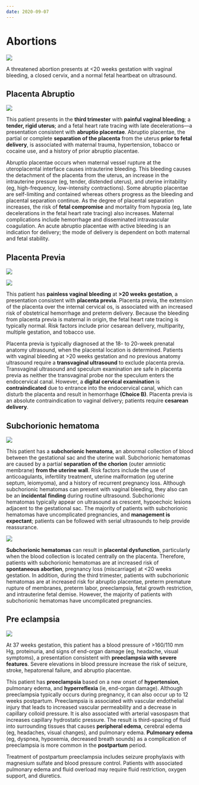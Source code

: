 ```yaml
---
date: 2020-09-07
---
```


# Abortions

<!-- threatened abortion -->

![](https://photos.thisispiggy.com/file/wikiFiles/image-20200601202559147.png)

A threatened abortion presents at <20 weeks gestation with vaginal bleeding, a closed cervix, and a normal fetal heartbeat on ultrasound.

## Placenta Abruptio

<!-- placenta abruptio risks, sx, dx, complications -->

![](https://photos.thisispiggy.com/file/wikiFiles/image-20200316200918985.png)

This patient presents in the **third trimester** with **painful vaginal bleeding**; a **tender, rigid uterus**; and a fetal heart rate tracing with late decelerations—a presentation consistent with **abruptio placentae**. Abruptio placentae, the partial or complete **separation of the placenta** from the uterus **prior to fetal delivery**, is associated with maternal trauma, hypertension, tobacco or cocaine use, and a history of prior abruptio placentae.

Abruptio placentae occurs when maternal vessel rupture at the uteroplacental interface causes intrauterine bleeding. This bleeding causes the detachment of the placenta from the uterus, an increase in the intrauterine pressure (eg, tender, distended uterus), and uterine irritability (eg, high-frequency, low-intensity contractions). Some abruptio placentae are self-limiting and contained whereas others progress as the bleeding and placental separation continue. As the degree of placental separation increases, the risk of **fetal compromise** and mortality from hypoxia (eg, late decelerations in the fetal heart rate tracing) also increases. Maternal complications include hemorrhage and disseminated intravascular coagulation. An acute abruptio placentae with active bleeding is an indication for delivery; the mode of delivery is dependent on both maternal and fetal stability.

## Placenta Previa

<!-- placenta previa risks, sx, dx, management -->

![](https://photos.thisispiggy.com/file/wikiFiles/image-20200118104606613.png)

![](https://photos.thisispiggy.com/file/wikiFiles/image-20200118104545128.png)

This patient has **painless vaginal bleeding** at **>20 weeks gestation**, a presentation consistent with **placenta previa**. Placenta previa, the extension of the placenta over the internal cervical os, is associated with an increased risk of obstetrical hemorrhage and preterm delivery. Because the bleeding from placenta previa is maternal in origin, the fetal heart rate tracing is typically normal. Risk factors include prior cesarean delivery, multiparity, multiple gestation, and tobacco use.

Placenta previa is typically diagnosed at the 18- to 20-week prenatal anatomy ultrasound, when the placental location is determined. Patients with vaginal bleeding at >20 weeks gestation and no previous anatomy ultrasound require a **transvaginal ultrasound** to exclude placenta previa. Transvaginal ultrasound and speculum examination are safe in placenta previa as neither the transvaginal probe nor the speculum enters the endocervical canal. However, a **digital cervical examination** is **contraindicated** due to entrance into the endocervical canal, which can disturb the placenta and result in hemorrhage **(Choice B)**. Placenta previa is an absolute contraindication to vaginal delivery; patients require **cesarean delivery**.

## Subchorionic hematoma

<!-- subchorionic hemorrhage risks, sx, management, complications -->

![](https://photos.thisispiggy.com/file/wikiFiles/image-20200227212551898.png)

This patient has a **subchorionic hematoma**, an abnormal collection of blood between the gestational sac and the uterine wall. Subchorionic hematomas are caused by a partial **separation of the chorion** (outer amniotic membrane) **from the uterine wall**. Risk factors include the use of anticoagulants, infertility treatment, uterine malformation (eg uterine septum, leiomyoma), and a history of recurrent pregnancy loss. Although subchorionic hematomas can present with vaginal bleeding, they also can be an **incidental** **finding** during routine ultrasound. Subchorionic hematomas typically appear on ultrasound as crescent, hypoechoic lesions adjacent to the gestational sac. The majority of patients with subchorionic hematomas have uncomplicated pregnancies, and **management is expectant**; patients can be followed with serial ultrasounds to help provide reassurance.

![](https://photos.thisispiggy.com/file/wikiFiles/image-20200227212642364.png)

**Subchorionic hematomas** can result in **placental dysfunction**, particularly when the blood collection is located centrally on the placenta. Therefore, patients with subchorionic hematomas are at increased risk of **spontaneous abortion**, pregnancy loss (miscarriage) at <20 weeks gestation. In addition, during the third trimester, patients with subchorionic hematomas are at increased risk for abruptio placentae, preterm premature rupture of membranes, preterm labor, preeclampsia, fetal growth restriction, and intrauterine fetal demise. However, the majority of patients with subchorionic hematomas have uncomplicated pregnancies.

## Pre eclampsia

<!-- preeclampsia sx, management -->

![](https://photos.thisispiggy.com/file/wikiFiles/image-20200224201722650.png)

At 37 weeks gestation, this patient has a blood pressure of >160/110 mm Hg, proteinuria, and signs of end-organ damage (eg, headache, visual symptoms), a presentation consistent with **preeclampsia with severe features**. Severe elevations in blood pressure increase the risk of seizure, stroke, hepatorenal failure, and abruptio placentae.

This patient has **preeclampsia** based on a new onset of **hypertension**, pulmonary edema, and **hyperreflexia** (ie, end-organ damage). Although preeclampsia typically occurs during pregnancy, it can also occur up to 12 weeks postpartum. Preeclampsia is associated with vascular endothelial injury that leads to increased vascular permeability and a decrease in capillary colloid pressure. It is also associated with arterial vasospasm that increases capillary hydrostatic pressure. The result is third-spacing of fluid into surrounding tissues that causes **peripheral edema**, cerebral edema (eg, headaches, visual changes), and pulmonary edema. **Pulmonary edema** (eg, dyspnea, hypoxemia, decreased breath sounds) as a complication of preeclampsia is more common in the **postpartum** period.

Treatment of postpartum preeclampsia includes seizure prophylaxis with magnesium sulfate and blood pressure control. Patients with associated pulmonary edema and fluid overload may require fluid restriction, oxygen support, and diuretics.

